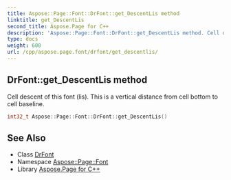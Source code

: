 ```yaml
---
title: Aspose::Page::Font::DrFont::get_DescentLis method
linktitle: get_DescentLis
second_title: Aspose.Page for C++
description: 'Aspose::Page::Font::DrFont::get_DescentLis method. Cell descent of this font (lis). This is a vertical distance from cell bottom to cell baseline in C++.'
type: docs
weight: 600
url: /cpp/aspose.page.font/drfont/get_descentlis/
---
```

## DrFont::get_DescentLis method


Cell descent of this font (lis). This is a vertical distance from cell bottom to cell baseline.

```cpp
int32_t Aspose::Page::Font::DrFont::get_DescentLis()
```

## See Also

* Class [DrFont](../)
* Namespace [Aspose::Page::Font](../../)
* Library [Aspose.Page for C++](../../../)

